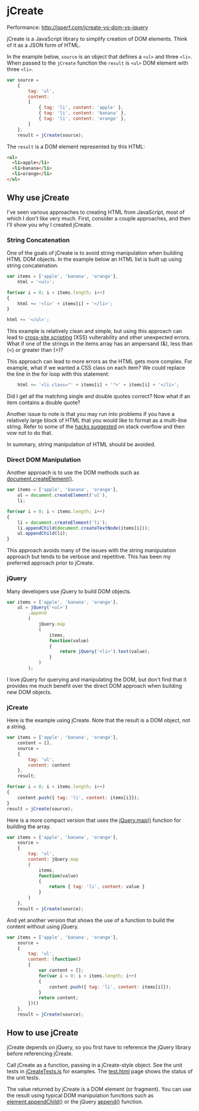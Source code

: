 # jCreate #

Performance: http://jsperf.com/jcreate-vs-dom-vs-jquery

jCreate is a JavaScript library to simplify creation of DOM elements. Think of it as a JSON form of HTML.

In the example below, `source` is an object that defines a `<ul>` and three `<li>`. When passed to the `jCreate` function the `result` is `<ul>` DOM element with three `<li>`.

```javascript
var source =
	{
		tag: 'ul',
		content:
		[
			{ tag: 'li', content: 'apple' },
			{ tag: 'li', content: 'banana' },
			{ tag: 'li', content: 'orange' },
		]
	},
	result = jCreate(source);
```

The `result` is a DOM element represented by this HTML:

```html
<ul>
  <li>apple</li>
  <li>banana</li>
  <li>orange</li>
</ul>
```

## Why use jCreate ##

I've seen various approaches to creating HTML from JavaScript, most of which I don't like very much. First, consider a couple approaches, and then I'll show you why I created jCreate.

### String Concatenation ###

One of the goals of jCreate is to avoid string manipulation when building HTML DOM objects. In the example below an HTML list is built up using string concatenation.

```javascript
var items = ['apple', 'banana', 'orange'],
	html = '<ul>';

for(var i = 0; i < items.length; i++)
{
	html += '<li>' + items[i] + '</li>';
}

html += '</ul>';
```

This example is relatively clean and simple, but using this approach can lead to [cross-site scripting](xss) (XSS) vulterability and other unexpected errors. What if one of the strings in the items array has an ampersand (&), less than (<) or greater than (>)?

This approach can lead to more errors as the HTML gets more complex.  For example, what if we wanted a CSS class on each item? We could replace the line in the for loop with this statement:

```javascript
	html += '<li class="' + items[i] + '">' + items[i] + '</li>';
```

Did I get all the matching single and double quotes correct? Now what if an item contains a double quote?

Another issue to note is that you may run into problems if you have a relatively large block of HTML that you would like to format as a multi-line string. Refer to some of the [hacks suggested](multiline-strings) on stack overflow and then vow not to do that.

In summary, string manipulation of HTML should be avoided.

 [xss]: http://en.wikipedia.org/wiki/Cross-site_scripting
 [multiline-strings]: http://stackoverflow.com/questions/805107/how-to-create-multiline-strings

### Direct DOM Manipulation ###

Another approach is to use the DOM methods such as [document.createElement()](document.createElement).

```javascript
var items = ['apple', 'banana', 'orange'],
	ul = document.createElement('ul'),
	li;

for(var i = 0; i < items.length; i++)
{
	li = document.createElement('li');
	li.appendChild(document.createTextNode(items[i]));
	ul.appendChild(li);
}
```

This approach avoids many of the issues with the string manipulation approach but tends to be verbose and repetitive. This has been my preferred approach prior to jCreate.

 [document.createElement]: https://developer.mozilla.org/en-US/docs/DOM/Document.createElement

### jQuery ###

Many developers use jQuery to build DOM objects. 

```javascript
var items = ['apple', 'banana', 'orange'],
	ul = jQuery('<ul>')
		.append
		(
			jQuery.map
			(
				items,
				function(value)
				{
					return jQuery('<li>').text(value);
				}
			)
		);
```

I love jQuery for querying and manipulating the DOM, but don't find that it provides me much benefit over the direct DOM approach when building new DOM objects.

### jCreate ###

Here is the example using jCreate. Note that the result is a DOM object, not a string. 

```javascript
var items = ['apple', 'banana', 'orange'],
	content = [],
	source =
	{
		tag: 'ul',
		content: content
	},
	result;

for(var i = 0; i < items.length; i++)
{
	content.push({ tag: 'li', content: items[i]});
}
result = jCreate(source);
```

Here is a more compact version that uses the [jQuery.map()](jQuery.map) function for building the array.

```javascript
var items = ['apple', 'banana', 'orange'],
	source =
	{
		tag: 'ul',
		content: jQuery.map
		(
			items,
			function(value)
			{
				return { tag: 'li', content: value }
			}
		)
	},
	result = jCreate(source);
```

And yet another version that shows the use of a function to build the content without using jQuery.

```javascript
var items = ['apple', 'banana', 'orange'],
	source =
	{
		tag: 'ul',
		content: (function()
		{
			var content = [];
			for(var i = 0; i < items.length; i++)
			{
				content.push({ tag: 'li', content: items[i]});
			}
			return content;
		})()
	},
	result = jCreate(source);
```

 [jQuery.map]: http://api.jquery.com/jQuery.map/

## How to use jCreate ##

jCreate depends on jQuery, so you first have to reference the jQuery library before referencing jCreate.

Call jCreate as a function, passing in a jCreate-style object. See the unit tests in  [jCreateTests.js](test/unit/jCreateTests.js) for examples. The [test.html]() page shows the status of the unit tests.

The value returned by jCreate is a DOM element (or fragment). You can use the result using typical DOM manipulation functions such as [element.appendChild()][element.appendChild] or the jQuery [append()][jQuery.append] function.

 [test.html]: http://htmlpreview.github.com/?http://github.com/mercent/jcreate/blob/master/test/test.html 
 [element.appendChild]: https://developer.mozilla.org/en-US/docs/DOM/Node.appendChild
 [jQuery.append]: http://api.jquery.com/append/
